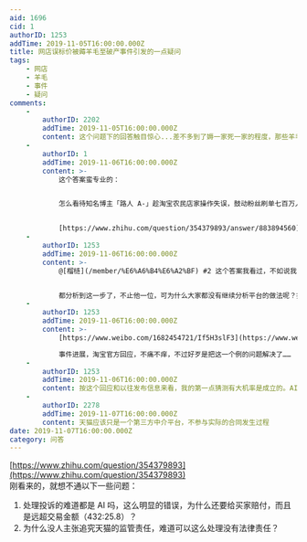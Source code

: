 ```yaml
---
aid: 1696
cid: 1
authorID: 1253
addTime: 2019-11-05T16:00:00.000Z
title: 网店误标价被薅羊毛至破产事件引发的一点疑问
tags:
    - 网店
    - 羊毛
    - 事件
    - 疑问
comments:
    -
        authorID: 2202
        addTime: 2019-11-05T16:00:00.000Z
        content: 这个问题下的回答触目惊心...差不多到了媷一家死一家的程度，那些羊毛群的群主好像觉得破产是无关紧要的事情...
    -
        authorID: 1
        addTime: 2019-11-06T16:00:00.000Z
        content: >-
            这个答案蛮专业的：


            怎么看待知名博主「路人 A-」趁淘宝农民店家操作失误，鼓动粉丝刷单七百万人民币导致店家倒闭一事？ - 放学请找我的回答 - 知乎


            [https://www.zhihu.com/question/354379893/answer/883894560](https://www.zhihu.com/question/354379893/answer/883894560)
    -
        authorID: 1253
        addTime: 2019-11-06T16:00:00.000Z
        content: >-
            @[榴梿](/member/%E6%A6%B4%E6%A2%BF) #2 这个答案我看过，不如说我的疑问就是针对此而来。


            都分析到这一步了，不止他一位，可为什么大家都没有继续分析平台的做法呢？按我朴素的观念来看，有人投诉，平台就处理，这很正常，但是怎么处理是个问题，应慎重对待。那么平台直接就赔付买家，这个做法是正确的吗，是否符合法律？如此明显的标价错误，按这个处理法肯定会鼓励后续不断地投诉，最终落入保证金押金耗尽、被迫关店的严重不公平结果，这不是一目了然么？所以才有以上两问，我是真不懂。
    -
        authorID: 1253
        addTime: 2019-11-06T16:00:00.000Z
        content: >-
            [https://www.weibo.com/1682454721/If5H3slF3](https://www.weibo.com/1682454721/If5H3slF3)  

            事件进展，淘宝官方回应，不痛不痒，不过好歹是把这一个例的问题解决了……
    -
        authorID: 1253
        addTime: 2019-11-06T16:00:00.000Z
        content: 按这个回应和以往发布信息来看，我的第一点猜测有大机率是成立的。AI 是很方便，各种好处有很多，但是犯起错来就有可能要命啊。
    -
        authorID: 2278
        addTime: 2019-11-07T16:00:00.000Z
        content: 天猫应该只是一个第三方中介平台，不参与实际的合同发生过程
date: 2019-11-07T16:00:00.000Z
category: 问答
---
```


[https://www.zhihu.com/question/354379893](https://www.zhihu.com/question/354379893)  
刚看来的，就想不通以下一些问题：

1.  处理投诉的难道都是 AI 吗，这么明显的错误，为什么还要给买家赔付，而且是远超交易金额（432:25.8）？
2.  为什么没人主张追究天猫的监管责任，难道可以这么处理没有法律责任？
